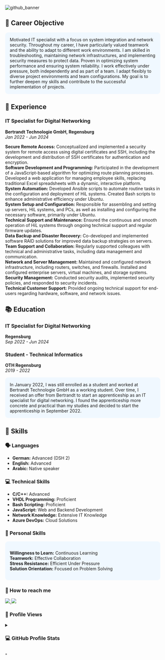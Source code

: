 ![github_banner](https://github.com/leonrostom/leonrostom/assets/48219025/3c8b4972-df35-4502-aa6c-87e17e773ed2)
<!--
<h1 align="center">
    <img src="https://readme-typing-svg.herokuapp.com/?font=Righteous&size=24&center=true&vCenter=true&width=600&height=70&duration=4000&lines=Welcome+to+my+Profile!+👋;+I'm+Modar+Rostom!;IT+Specialist+For+Digital+Networking;" />
</h1>
-->
## 🎯 Career Objective
<div style="background-color:#f0f8ff; padding:15px; border-radius:10px;">
Motivated IT specialist with a focus on system integration and network security. Throughout my career, I have particularly valued teamwork and the ability to adapt to different work environments. I am skilled in troubleshooting, maintaining network infrastructures, and implementing security measures to protect data. Proven in optimizing system performance and ensuring system reliability. I work effectively under pressure, both independently and as part of a team. I adapt flexibly to diverse project environments and team configurations. My goal is to further deepen my skills and contribute to the successful implementation of projects.
</div>

## 💼 Experience

### IT Specialist for Digital Networking
**Bertrandt Technologie GmbH, Regensburg**  
*Jan 2022 - Jun 2024*

<ul style="list-style-type: none; padding-left: 0;">
  <li><b>Secure Remote Access:</b> Conceptualized and implemented a security system for remote access using digital certificates and SSH, including the development and distribution of SSH certificates for authentication and encryption.</li>
  <li><b>Software Development and Programming:</b> Participated in the development of a JavaScript-based algorithm for optimizing route planning processes. Developed a web application for managing employee skills, replacing traditional Excel spreadsheets with a dynamic, interactive platform.</li>
  <li><b>System Automation:</b> Developed Ansible scripts to automate routine tasks in the configuration and deployment of HiL systems. Created Bash scripts to enhance administrative efficiency under Ubuntu.</li>
  <li><b>System Setup and Configuration:</b> Responsible for assembling and setting up servers, HiL systems, and PCs, as well as installing and configuring the necessary software, primarily under Ubuntu.</li>
  <li><b>Technical Support and Maintenance:</b> Ensured the continuous and smooth operation of HiL systems through ongoing technical support and regular firmware updates.</li>
  <li><b>Data Backup and Disaster Recovery:</b> Co-developed and implemented software RAID solutions for improved data backup strategies on servers.</li>
  <li><b>Team Support and Collaboration:</b> Regularly supported colleagues with technical and administrative tasks, including data management and communication.</li>
  <li><b>Network and Server Management:</b> Maintained and configured network infrastructure, including routers, switches, and firewalls. Installed and configured enterprise servers, virtual machines, and storage systems.</li>
  <li><b>Security Management:</b> Conducted security audits, implemented security policies, and responded to security incidents.</li>
  <li><b>Technical Customer Support:</b> Provided ongoing technical support for end-users regarding hardware, software, and network issues.</li>
</ul>


## 📚 Education

### IT Specialist for Digital Networking
**Regensburg**  
*Sep 2022 - Jun 2024*

### Student - Technical Informatics
**OTH Regensburg**  
*2019 - 2022*

<div style="background-color:#f0f8ff; padding:15px; border-radius:10px;">
In January 2022, I was still enrolled as a student and worked at Bertrandt Technologie GmbH as a working student. Over time, I received an offer from Bertrandt to start an apprenticeship as an IT specialist for digital networking. I found the apprenticeship more concrete and practical than my studies and decided to start the apprenticeship in September 2022.
</div>


## 🎨 Skills

### 🗣️ Languages
- **German:** Advanced (DSH 2)
- **English:** Advanced
- **Arabic:** Native speaker

### 💻 Technical Skills
- **C/C++:** Advanced
- **VHDL Programming:** Proficient
- **Bash Scripting:** Proficient
- **JavaScript:** Web and Backend Development
- **Network Knowledge:** Extensive IT Knowledge
- **Azure DevOps:** Cloud Solutions

### 🤝 Personal Skills
<div style="background-color:#f0f8ff; padding:15px; border-radius:10px;">
<ul style="list-style-type: none; padding-left: 0;">
  <li><b>Willingness to Learn:</b> Continuous Learning</li>
  <li><b>Teamwork:</b> Effective Collaboration</li>
  <li><b>Stress Resistance:</b> Efficient Under Pressure</li>
  <li><b>Solution Orientation:</b> Focused on Problem Solving</li>
</ul>
</div>

### 📩 How to reach me 
<div align="left" dir="auto"> 
<a href="mailto:rostom@yahoo.com">
  <img src="https://camo.githubusercontent.com/71a0f4bfcf1f2220e2b1c246ac2ee681c47ee914d1c1f0e27a0e6c9ac2e9f134/68747470733a2f2f696d672e736869656c64732e696f2f62616467652f476d61696c2d4431343833363f7374796c653d666f722d7468652d6261646765266c6f676f3d676d61696c266c6f676f436f6c6f723d7768697465" style="max-width: 100%;">
</a>
  <a href="https://www.linkedin.com/in/modar-rostom-78368926a" rel="nofollow">
    <img src="https://camo.githubusercontent.com/591c02e8ff595d43e0b35b1b29aed639a7154b959cd8f8c854b9e176d885b094/68747470733a2f2f696d672e736869656c64732e696f2f62616467652f4c696e6b6564496e2d3030373742353f7374796c653d666f722d7468652d6261646765266c6f676f3d6c696e6b6564696e266c6f676f436f6c6f723d7768697465" style="max-width: 100%;">
  </a>
</div>

### 👀 Profile Views 
<div align="left">
  <img src="https://komarev.com/ghpvc/?username=leonrostom&style=for-the-badge&color=green" alt=""/>
</div>
<details>
<summary><h3>💻 GitHub Profile Stats</h3></summary>

<table>
  <tr>
    <td>
      <a href="https://github.com/anuraghazra/github-readme-stats">
        <img alt="Modar Rostom's Github Stats" src="https://github-readme-stats.vercel.app/api?username=leonrostom&show_icons=true&count_private=true&locale=en&theme=tokyonight&layout=compact" height="200px"/>
      </a>
    </td>
    <td>
      <a href="https://github.com/anuraghazra/github-readme-stats">
        <img alt="Modar Rostom's Top Languages" src="https://github-readme-stats.vercel.app/api/top-langs?username=leonrostom&langs_count=10&show_icons=true&locale=en&theme=tokyonight" height="200px"/>
      </a>
    </td>
  </tr>
</table>

<p align="center">
  <img src="https://media.giphy.com/media/jpVnC65DmYeyRL4LHS/giphy.gif" width="70%" height="65px">
</p> 
</details>

"
